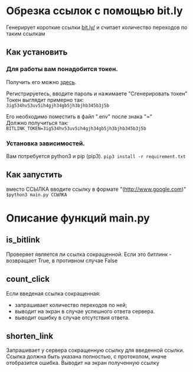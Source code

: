 # Обрезка ссылок с помощью bit.ly
Генерирует короткие ссылки [bit.ly/](https://bitly.com/)  и считает количество переходов по таким ссылкам

## Как установить
### Для работы вам понадобится токен.  
Получить его можно [здесь](https://app.bitly.com/settings/api/).  

Регистрируетесь, вводите пароль и нажимаете "Сгенерировать токен"  
Токен выглядит примерно так:  
```3ig534hv53uv5ih4gjh34gb5jh3bjhb345b3j5b```  

Его необходимо поместить в файл ".env" после знака "="  
Должно получиться так:  
```BITLINK_TOKEN=3ig534hv53uv5ih4gjh34gb5jh3bjhb345b3j5b```  

### Установка зависимостей.
Вам потребуется python3 и pip (pip3).
```pip3 install -r requirement.txt```  

## Как запустить
вместо ССЫЛКА вводите ссылку в формате "(http://www.google.com)"  
```$python3 main.py ССЫЛКА```  


# Описание функций main.py
## is_bitlink
Проверяет является ли ссылка сокращенной.
Если это битлинк - возвращает True, в противном случае False

## count_click
Если введеная ссылка сокращенная:
 - запрашивает количество переходов по ней;
 - выводит на экран в случае успешного ответа сервера.
 - выводит ошибку в случае отсутствия ответа.

## shorten_link
Запрашивает у сервера сокращенную ссылку для введенной ссылки.  
Ссылка должна быть указана полностью, с протоколом, иначе отобразится ошибка.
Выводит на экран полученную ссылку
